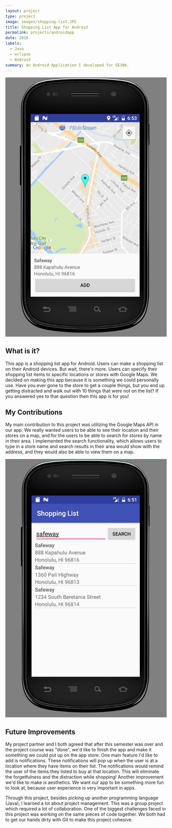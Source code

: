 ```yaml
---
layout: project
type: project
image: images/shopping-list.JPG
title: Shopping List App for Android 
permalink: projects/androidapp
date: 2016
labels:
  - Java
  - eclipse
  - Android
summary: An Android Application I developed for EE396.
---
```


<img class="ui medium  right floated image" src="../images/map1.JPG">

## What is it? 
This app is a shopping list app for Android. Users can make a shopping list on their Android devices. But wait, there's more. Users can specify their shopping list items to specific locations or stores with Google Maps. We decided on making this app because it is something we could personally use. Have you ever gone to the store to get a couple things, but you end up getting distracted and walk out with 10 things that were not on the list? If you answered yes to that question then this app is for you! 



## My Contributions
My main contribution to this project was utilizing the Google Maps API in our app. We really wanted users to be able to see their location and their stores on a map, and for the users to be able to search for stores by name in their area. I implemented the search functionality, which allows users to type in a store name and search results in their area would show with the address, and they would also be able to view them on a map. 

<img class="ui medium left floated image" src="../images/android1.JPG">

## Future Improvements
My project partner and I both agreed that after this semester was over and the project course was "done", we'd like to finish the app and make it something we could put up on the app store. One main feature I'd like to add is notifications. These notifications will pop up when the user is at a location where they have items on their list. The notifications would remind the user of the items they listed to buy at that location. This will eliminate the forgetfulness and the distraction while shopping! Another improvement we'd like to make is aesthetics. We want our app to be something more fun to look at, because user experience is very important in apps. 

Through this project, besides picking up another programming language (Java), I learned a lot about project management. This was a group project which required a lot of collaboration. One of the biggest challenges faced in this project was working on the same pieces of code together. We both had to get our hands dirty with Git to make this project cohesive. 
